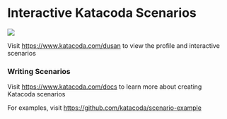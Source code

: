 # Interactive Katacoda Scenarios

[![](http://shields.katacoda.com/katacoda/dusan/count.svg)](https://www.katacoda.com/dusan "Get your profile on Katacoda.com")

Visit https://www.katacoda.com/dusan to view the profile and interactive scenarios

### Writing Scenarios
Visit https://www.katacoda.com/docs to learn more about creating Katacoda scenarios

For examples, visit https://github.com/katacoda/scenario-example
